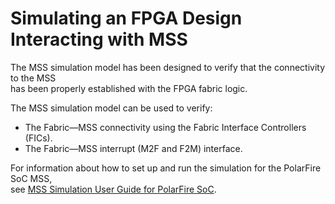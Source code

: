 # Simulating an FPGA Design Interacting with MSS

The MSS simulation model has been designed to verify that the connectivity to the MSS<br /> has been properly established with the FPGA fabric logic.

The MSS simulation model can be used to verify:

-   The Fabric—MSS connectivity using the Fabric Interface Controllers \(FICs\).
-   The Fabric—MSS interrupt \(M2F and F2M\) interface.

For information about how to set up and run the simulation for the PolarFire SoC MSS,<br /> see [MSS Simulation User Guide for PolarFire SoC](https://coredocs.s3.amazonaws.com/Libero/2025_1/Tool/pfsoc_mss_sim_ug.pdf).

